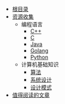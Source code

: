 

<!-- docs/_sidebar.md -->

* [根目录](/)
* [资源收集](resources/)
  * 编程语言
    * [C++](resources/programing_language/cpp.md)
    * [C](resources/programing_language/c.md)
    * [Java](resources/programing_language/java.md)
    * [Golang](resources/programing_language/golang.md)
    * [Python](resources/programing_language/python.md)
  * 计算机基础知识
    * [算法](resources/others/algo.md)
    * [系统设计](resources/others/sys_design.md)
    * [设计模式](resources/others/pattern.md)
* [值得阅读的文章](/articles_to_read.md)
